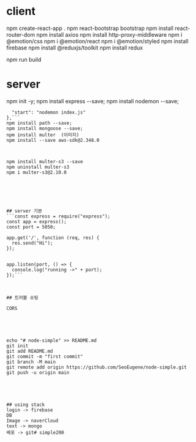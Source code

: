 # client
npm create-react-app .
npm react-bootstrap bootstrap
npm install react-router-dom
npm install axios
npm install http-proxy-middleware
npm i @emotion/css
npm i @emotion/react
npm i @emotion/styled
npm install firebase
npm install @reduxjs/toolkit
npm install redux

npm run build 

# server
npm init -y;
npm install express --save;
npm install nodemon --save;
  ```"scripts": {
    "start": "nodemon index.js"
  },```
npm install path --save;
npm install mongoose --save;
npm install multer  (이미지)
npm install --save aws-sdk@2.348.0



npm install multer-s3 --save
npm uninstall multer-s3
npm i multer-s3@2.10.0






## server 기본
```const express = require("express");
const app = express();
const port = 5050;

app.get('/', function (req, res) {
    res.send("Hi");
});


app.listen(port, () => {
    console.log("running ->" + port);
});```



## 트러블 슈팅

CORS





echo "# node-simple" >> README.md
  git init
  git add README.md
  git commit -m "first commit"
  git branch -M main
  git remote add origin https://github.com/SeoEugene/node-simple.git
  git push -u origin main





## using stack
login -> firebase
DB
Image -> naverCloud
text -> mongo
배포 -> git#   s i m p l e 2 0 0  
 